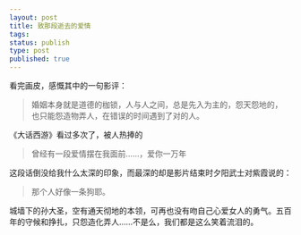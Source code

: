 ```yaml
---
layout: post
title: 致那段逝去的爱情
tags: 
status: publish
type: post
published: true
---
```


看完画皮，感慨其中的一句影评：

> 婚姻本身就是道德的枷锁，人与人之间，总是先入为主的，怨天怨地的，
> 也只能怨造物弄人，在错误的时间遇到了对的人。

《大话西游》看过多次了，被人热捧的

> 曾经有一段爱情摆在我面前……，爱你一万年

这段话倒没给我什么太深的印象，而最深的却是影片结束时夕阳武士对紫霞说的：

> 那个人好像一条狗耶。

城墙下的孙大圣，空有通天彻地的本领，可再也没有吻自己心爱女人的勇气。五百年的守候和挣扎，只怨造化弄人……不是么，我们都是这么笑着流泪的。
